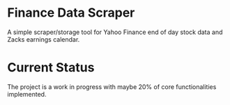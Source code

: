# Finance Data Scraper
A simple scraper/storage tool for Yahoo Finance end of day stock data and Zacks earnings calendar.

# Current Status
The project is a work in progress with maybe 20% of core functionalities implemented. 
